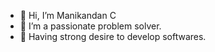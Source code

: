 - 👋 Hi, I’m Manikandan C
- 👀 I’m a passionate problem solver.
- 🌱 Having strong desire to develop softwares.




